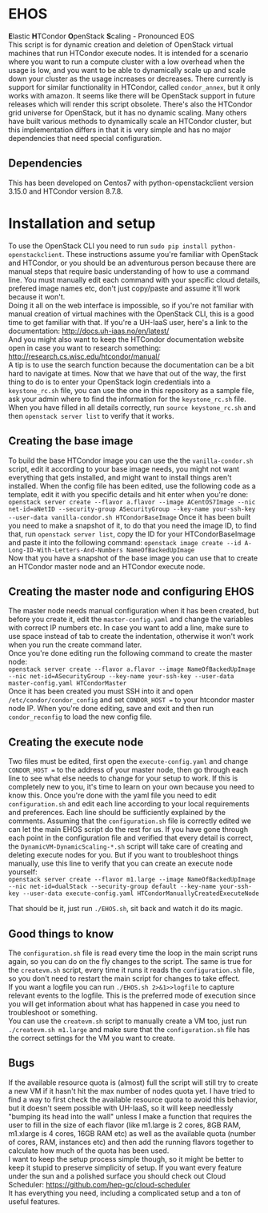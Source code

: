 # EHOS
**E**lastic **H**TCondor **O**penStack **S**caling - Pronounced EOS  
This script is for dynamic creation and deletion of OpenStack virtual machines that run HTCondor execute nodes. It is intended for a scenario where you want to run a compute cluster with a low overhead when the usage is low, and you want to be able to dynamically scale up and scale down your cluster as the usage increases or decreases. There currently is support for similar functionality in HTCondor, called `condor_annex`, but it only works with amazon. It seems like there will be OpenStack support in future releases which will render this script obsolete. There's also the HTCondor grid universe for OpenStack, but it has no dynamic scaling. Many others have built various methods to dynamically scale an HTCondor cluster, but this implementation differs in that it is very simple and has no major dependencies that need special configuration.

## Dependencies
This has been developed on Centos7 with python-openstackclient version 3.15.0 and HTCondor version 8.7.8.

# Installation and setup
To use the OpenStack CLI you need to run `sudo pip install python-openstackclient`.
These instructions assume you're familiar with OpenStack and HTCondor, or you should be an adventurous person because there are manual steps that require basic understanding of how to use a command line. You must manually edit each command with your specific cloud details, prefered image names etc, don't just copy/paste and assume it'll work because it won't.  
Doing it all on the web interface is impossible, so if you're not familiar with manual creation of virtual machines with the OpenStack CLI, this is a good time to get familiar with that. If you're a UH-IaaS user, here's a link to the documentation: http://docs.uh-iaas.no/en/latest/  
And you might also want to keep the HTCondor documentation website open in case you want to research something: http://research.cs.wisc.edu/htcondor/manual/  
A tip is to use the search function because the documentation can be a bit hard to navigate at times.
Now that we have that out of the way, the first thing to do is to enter your OpenStack login credentials into a `keystone_rc.sh` file, you can use the one in this repository as a sample file, ask your admin where to find the information for the `keystone_rc.sh` file. When you have filled in all details correctly, run `source keystone_rc.sh` and then `openstack server list` to verify that it works.  

## Creating the base image
To build the base HTCondor image you can use the the `vanilla-condor.sh` script, edit it according to your base image needs, you might not want everything that gets installed, and might want to install things aren't installed. When the config file has been edited, use the following code as a template, edit it with you specific details and hit enter when you're done:  
`openstack server create --flavor a.flavor --image ACentOS7Image --nic net-id=aNetID --security-group ASecurityGroup --key-name your-ssh-key --user-data vanilla-condor.sh HTCondorBaseImage`
Once it has been built you need to make a snapshot of it, to do that you need the image ID, to find that, run `openstack server list`, copy the ID for your HTCondorBaseImage and paste it into the following command: `openstack image create --id A-Long-ID-With-Letters-And-Numbers NameOfBackedUpImage`  
Now that you have a snapshot of the base image you can use that to create an HTCondor master node and an HTCondor execute node.  

## Creating the master node and configuring EHOS
The master node needs manual configuration when it has been created, but before you create it, edit the `master-config.yaml` and change the variables with correct IP numbers etc. In case you want to add a line, make sure to use space instead of tab to create the indentation, otherwise it won't work when you run the create command later.  
Once you're done editing run the following command to create the master node:  
`openstack server create --flavor a.flavor --image NameOfBackedUpImage --nic net-id=ASecurityGroup --key-name your-ssh-key --user-data master-config.yaml HTCondorMaster`  
Once it has been created you must SSH into it and open `/etc/condor/condor_config` and set `CONDOR_HOST =` to your htcondor master node IP.
When you're done editing, save and exit and then run `condor_reconfig` to load the new config file.  

## Creating the execute node
Two files must be edited, first open the `execute-config.yaml` and change `CONDOR_HOST =` to the address of your master node, then go through each line to see what else needs to change for your setup to work. If this is completely new to you, it's time to learn on your own because you need to know this. Once you're done with the yaml file you need to edit `configuration.sh` and edit each line according to your local requirements and preferences. Each line should be sufficiently explained by the comments. Assuming that the `configuration.sh` file is correctly edited we can let the main EHOS script do the rest for us. If you have gone through each point in the configuration file and verified that every detail is correct, the `DynamicVM-DynamicScaling-*.sh` script will take care of creating and deleting execute nodes for you. But if you want to troubleshoot things manually, use this line to verify that you can create an execute node yourself:  
`openstack server create --flavor m1.large --image NameOfBackedUpImage --nic net-id=dualStack --security-group default --key-name your-ssh-key --user-data execute-config.yaml HTCondorManuallyCreatedExecuteNode`

That should be it, just run `./EHOS.sh`, sit back and watch it do its magic.

## Good things to know
The `configuration.sh` file is read every time the loop in the main script runs again, so you can do on the fly changes to the script. The same is true for the `createvm.sh` script, every time it runs it reads the `configuration.sh` file, so you don't need to restart the main script for changes to take effect.  
If you want a logfile you can run `./EHOS.sh 2>&1>>logfile` to capture relevant events to the logfile. This is the preferred mode of execution since you will get information about what has happened in case you need to troubleshoot or something.  
You can use the `createvm.sh` script to manually create a VM too, just run `./createvm.sh m1.large` and make sure that the `configuration.sh` file has the correct settings for the VM you want to create. 

## Bugs
If the available resource quota is (almost) full the script will still try to create a new VM if it hasn't hit the max number of nodes quota yet. I have tried to find a way to first check the available resource quota to avoid this behavior, but it doesn't seem possible with UH-IaaS, so it will keep needlessly "bumping its head into the wall" unless I make a function that requires the user to fill in the size of each flavor (like m1.large is 2 cores, 8GB RAM, m1.xlarge is 4 cores, 16GB RAM etc) as well as the available quota (number of cores, RAM, instances etc) and then add the running flavors together to calculate how much of the quota has been used.  
I want to keep the setup process simple though, so it might be better to keep it stupid to preserve simplicity of setup. If you want every feature under the sun and a polished surface you should check out Cloud Scheduler: https://github.com/hep-gc/cloud-scheduler  
It has everything you need, including a complicated setup and a ton of useful features.
